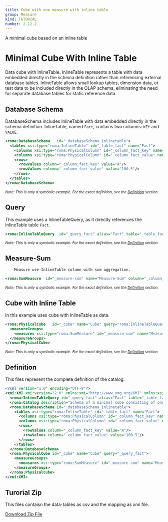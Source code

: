 ```yaml
---
title: Cube with one measure with inline table
group: Measure
kind: TUTORIAL
number: 2.12.2
---
```

A minimal cube based on an inline table


# Minimal Cube With Inline Table

Data cube with InlineTable.
InlineTable represents a table with data embedded directly in the schema definition rather than referencing external database tables.
InlineTable allows small lookup tables, dimension data, or test data to be included directly in the OLAP schema,
eliminating the need for separate database tables for static reference data.


## Database Schema

DatabaseSchema includes InlineTable with data embedded directly in the schema definition.
InlineTable, named `Fact`, contains two columns: `KEY` and `VALUE`.


```xml
<roma:DatabaseSchema   id="_databaseSchema_inlinetable">
  <tables xsi:type="roma:InlineTable" id="_table_fact" name="Fact">
    <columns xsi:type="roma:PhysicalColumn" id="_column_fact_key" name="KEY"/>
    <columns xsi:type="roma:PhysicalColumn" id="_column_fact_value" name="VALUE" type="Integer"/>
    <rows>
      <rowValues column="_column_fact_key" value="A"/>
      <rowValues column="_column_fact_value" value="100.5"/>
    </rows>
  </tables>
</roma:DatabaseSchema>

```
*<small>Note: This is only a symbolic example. For the exact definition, see the [Definition](#definition) section.</small>*
## Query

This example uses a InlineTableQuery, as it directly references the InlineTable table `Fact`.


```xml
<roma:InlineTableQuery  id="_query_fact" alias="Fact" table="_table_fact"/>

```
*<small>Note: This is only a symbolic example. For the exact definition, see the [Definition](#definition) section.</small>*
## Measure-Sum

        Measure use InlineTable column with sum aggregation.


```xml
<roma:SumMeasure  id="_measure-sum" name="Measure-Sum" column="_column_fact_value"/>

```
*<small>Note: This is only a symbolic example. For the exact definition, see the [Definition](#definition) section.</small>*
## Cube with Inline Table

In this example uses cube with InlineTable as data.


```xml
<roma:PhysicalCube   id="_cube" name="Cube" query="roma:InlineTableQuery _query_fact">
  <measureGroups>
    <measures xsi:type="roma:SumMeasure" id="_measure-sum" name="Measure-Sum" column="_column_fact_value"/>
  </measureGroups>
</roma:PhysicalCube>

```
*<small>Note: This is only a symbolic example. For the exact definition, see the [Definition](#definition) section.</small>*

## Definition

This files represent the complete definition of the catalog.

```xml
<?xml version="1.0" encoding="UTF-8"?>
<xmi:XMI xmi:version="2.0" xmlns:xmi="http://www.omg.org/XMI" xmlns:xsi="http://www.w3.org/2001/XMLSchema-instance" xmlns:roma="https://www.daanse.org/spec/org.eclipse.daanse.rolap.mapping">
  <roma:InlineTableQuery id="_query_fact" alias="Fact" table="_table_fact"/>
  <roma:Catalog description="Schema of a minimal cube consisting of one measurement and based on an virtual inline table" name="Cube with one measure with inline table" cubes="_cube" dbschemas="_databaseSchema_inlinetable"/>
  <roma:DatabaseSchema id="_databaseSchema_inlinetable">
    <tables xsi:type="roma:InlineTable" id="_table_fact" name="Fact">
      <columns xsi:type="roma:PhysicalColumn" id="_column_fact_key" name="KEY"/>
      <columns xsi:type="roma:PhysicalColumn" id="_column_fact_value" name="VALUE" type="Integer"/>
      <rows>
        <rowValues column="_column_fact_key" value="A"/>
        <rowValues column="_column_fact_value" value="100.5"/>
      </rows>
    </tables>
  </roma:DatabaseSchema>
  <roma:PhysicalCube id="_cube" name="Cube" query="_query_fact">
    <measureGroups>
      <measures xsi:type="roma:SumMeasure" id="_measure-sum" name="Measure-Sum" column="_column_fact_value"/>
    </measureGroups>
  </roma:PhysicalCube>
</xmi:XMI>

```



## Turorial Zip
This files contaisn the data-tables as csv and the mapping as xmi file.

<a href="./zip/tutorial.measure.inlinetable.zip" download>Download Zip File</a>
